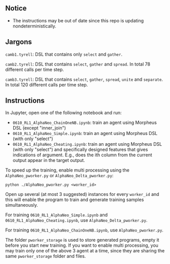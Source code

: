 ## Notice

- The instructions may be out of date since this repo is updating nondeterministically.

## Jargons

`camb1.tyrell`: DSL that contains only `select` and `gather`.

`camb2.tyrell`: DSL that contains `select`, `gather` and `spread`. In total 78 different calls per time step.

`camb3.tyrell`: DSL that contains `select`, `gather`, `spread`, `unite` and `separate`. In total 120 different calls per time step.

## Instructions

In Jupyter, open one of the following notebook and run:

- `0610_RL1_AlphaNeo_ChainOneNB.ipynb`: train an agent using Morpheus DSL (except "inner_join")
- `0610_RL1_AlphaNeo_Simple.ipynb`: train an agent using Morpheus DSL (with only "select")
- `0610_RL1_AlphaNeo_Cheating.ipynb`: train an agent using Morpheus DSL (with only "select") and specifically designed features that gives indications of argument. E.g., does the ith column from the current output appear in the target output.

To speed up the training, enable multi processing using the `AlphaNeo_pworker.py` or `AlphaNeo_Delta_pworker.py`:

`python ./AlphaNeo_pworker.py <worker_id>`

Open up several (at most 3 suggested) instances for every `worker_id` and this will enable the program to train and generate training samples simultaneously. 

For training `0610_RL1_AlphaNeo_Simple.ipynb` and `0610_RL1_AlphaNeo_Cheating.ipynb`, use `AlphaNeo_Delta_pworker.py`.

For training `0610_RL1_AlphaNeo_ChainOneNB.ipynb`, use `AlphaNeo_pworker.py`.

The folder `pworker_storage` is used to store generated programs, empty it before you start new training. If you want to enable multi processing, you may train only one of the above 3 agent at a time, since they are sharing the same `pworker_storage` folder and files.

